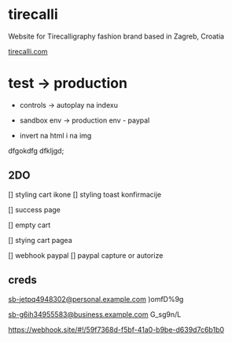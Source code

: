 # tirecalli

Website for Tirecalligraphy fashion brand based in Zagreb, Croatia

[tirecalli.com](https://tirecalli.com)

# test -> production

- controls -> autoplay na indexu

- sandbox env -> production env - paypal

- invert na html i na img

dfgokdfg
dfkljgd;

## 2DO

[] styling cart ikone
[] styling toast konfirmacije

[] success page

[] empty cart

[] stying cart pagea

[] webhook paypal
[] paypal capture or autorize

## creds

sb-jetpq4948302@personal.example.com
)omfD%9g

sb-g6ih34955583@business.example.com
G_sg9n/L

https://webhook.site/#!/59f7368d-f5bf-41a0-b9be-d639d7c6b1b0
